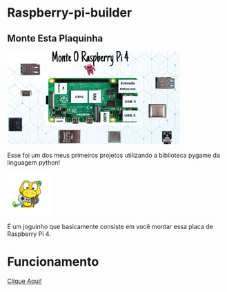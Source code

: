 # Raspberry-pi-builder
<h2>Monte Esta Plaquinha</h2>
<img width="400px" src="readme-media/raspberry-pi.png">
<div align="left">
  <p>Esse foi um dos meus primeiros projetos utilizando a biblioteca pygame da linguagem python!
  </p>
  <img width="100px" src="readme-media/pygame-icon.png">
  <p>É um joguinho que basicamente consiste em você montar essa placa de Raspberry Pi 4.</p>
</div>

# Funcionamento
<div>
  <a href="https://drive.google.com/file/d/1QnNHcSkvSbRgvhCMtbAt9yGP-bbyla3l/view?usp=drivesdk">Clique Aqui! </a>
</div>



